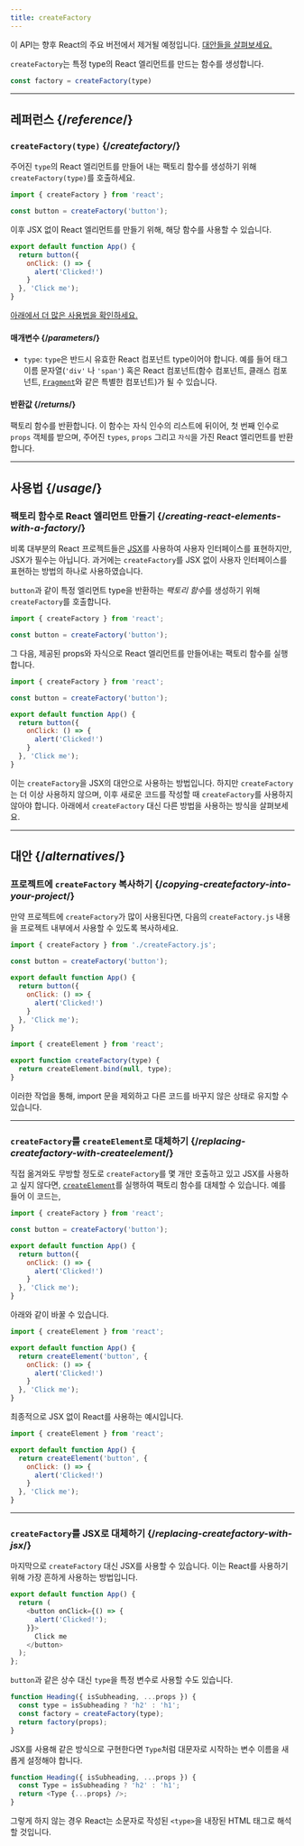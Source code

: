 ```yaml
---
title: createFactory
---
```


<Deprecated>

이 API는 향후 React의 주요 버전에서 제거될 예정입니다. [대안들을 살펴보세요.](#alternatives)

</Deprecated>

<Intro>

`createFactory`는 특정 type의 React 엘리먼트를 만드는 함수를 생성합니다.

```js
const factory = createFactory(type)
```

</Intro>

<InlineToc />

---

## 레퍼런스 {/*reference*/}

### `createFactory(type)` {/*createfactory*/}

주어진 `type`의 React 엘리먼트를 만들어 내는 팩토리 함수를 생성하기 위해 `createFactory(type)`를 호출하세요.

```js
import { createFactory } from 'react';

const button = createFactory('button');
```

이후 JSX 없이 React 엘리먼트를 만들기 위해, 해당 함수를 사용할 수 있습니다. 

```js
export default function App() {
  return button({
    onClick: () => {
      alert('Clicked!')
    }
  }, 'Click me');
}
```

[아래에서 더 많은 사용법을 확인하세요.](#usage)

#### 매개변수 {/*parameters*/}

* `type`: `type`은 반드시 유효한 React 컴포넌트 type이어야 합니다. 예를 들어 태그 이름 문자열(`'div'` 나 `'span'`) 혹은 React 컴포넌트(함수 컴포넌트, 클래스 컴포넌트, [`Fragment`](/reference/react/Fragment)와 같은 특별한 컴포넌트)가 될 수 있습니다.

#### 반환값 {/*returns*/}

팩토리 함수를 반환합니다. 이 함수는 자식 인수의 리스트에 뒤이어, 첫 번째 인수로 `props` 객체를 받으며, 주어진 `types`, `props` 그리고 `자식`을 가진 React 엘리먼트를 반환합니다. 

---

## 사용법 {/*usage*/}

### 팩토리 함수로 React 엘리먼트 만들기 {/*creating-react-elements-with-a-factory*/}

비록 대부분의 React 프로젝트들은 [JSX](/learn/writing-markup-with-jsx)를 사용하여 사용자 인터페이스를 표현하지만, JSX가 필수는 아닙니다. 과거에는 `createFactory`를 JSX 없이 사용자 인터페이스를 표현하는 방법의 하나로 사용하였습니다.

`button`과 같이 특정 엘리먼트 type을 반환하는 *팩토리 함수*를 생성하기 위해 `createFactory`를 호출합니다.

```js
import { createFactory } from 'react';

const button = createFactory('button');
```

그 다음, 제공된 props와 자식으로 React 엘리먼트를 만들어내는 팩토리 함수를 실행합니다.

<Sandpack>

```js src/App.js
import { createFactory } from 'react';

const button = createFactory('button');

export default function App() {
  return button({
    onClick: () => {
      alert('Clicked!')
    }
  }, 'Click me');
}
```

</Sandpack>

이는 `createFactory`을 JSX의 대안으로 사용하는 방법입니다. 하지만 `createFactory`는 더 이상 사용하지 않으며, 이후 새로운 코드를 작성할 때 `createFactory`를 사용하지 않아야 합니다. 아래에서 `createFactory` 대신 다른 방법을 사용하는 방식을 살펴보세요.

---

## 대안 {/*alternatives*/}

### 프로젝트에 `createFactory` 복사하기 {/*copying-createfactory-into-your-project*/}

만약 프로젝트에 `createFactory`가 많이 사용된다면, 다음의 `createFactory.js` 내용을 프로젝트 내부에서 사용할 수 있도록 복사하세요.

<Sandpack>

```js src/App.js
import { createFactory } from './createFactory.js';

const button = createFactory('button');

export default function App() {
  return button({
    onClick: () => {
      alert('Clicked!')
    }
  }, 'Click me');
}
```

```js src/createFactory.js
import { createElement } from 'react';

export function createFactory(type) {
  return createElement.bind(null, type);
}
```

</Sandpack>

이러한 작업을 통해, import 문을 제외하고 다른 코드를 바꾸지 않은 상태로 유지할 수 있습니다.

---

### `createFactory`를 `createElement`로 대체하기 {/*replacing-createfactory-with-createelement*/}

직접 옮겨와도 무방할 정도로 `createFactory`를 몇 개만 호출하고 있고 JSX를 사용하고 싶지 않다면, [`createElement`](/reference/react/createElement)를 실행하여 팩토리 함수를 대체할 수 있습니다. 예를 들어 이 코드는, 


```js {1,3,6}
import { createFactory } from 'react';

const button = createFactory('button');

export default function App() {
  return button({
    onClick: () => {
      alert('Clicked!')
    }
  }, 'Click me');
}
```

아래와 같이 바꿀 수 있습니다.


```js {1,4}
import { createElement } from 'react';

export default function App() {
  return createElement('button', {
    onClick: () => {
      alert('Clicked!')
    }
  }, 'Click me');
}
```

최종적으로 JSX 없이 React를 사용하는 예시입니다.

<Sandpack>

```js src/App.js
import { createElement } from 'react';

export default function App() {
  return createElement('button', {
    onClick: () => {
      alert('Clicked!')
    }
  }, 'Click me');
}
```

</Sandpack>

---

### `createFactory`를 JSX로 대체하기 {/*replacing-createfactory-with-jsx*/}

마지막으로 `createFactory` 대신 JSX를 사용할 수 있습니다. 이는 React를 사용하기 위해 가장 흔하게 사용하는 방법입니다.

<Sandpack>

```js src/App.js
export default function App() {
  return (
    <button onClick={() => {
      alert('Clicked!');
    }}>
      Click me
    </button>
  );
};
```

</Sandpack>

<Pitfall>

`button`과 같은 상수 대신 `type`을 특정 변수로 사용할 수도 있습니다.

```js {3}
function Heading({ isSubheading, ...props }) {
  const type = isSubheading ? 'h2' : 'h1';
  const factory = createFactory(type);
  return factory(props);
}
```

JSX를 사용해 같은 방식으로 구현한다면 `Type`처럼 대문자로 시작하는 변수 이름을 새롭게 설정해야 합니다.

```js {2,3}
function Heading({ isSubheading, ...props }) {
  const Type = isSubheading ? 'h2' : 'h1';
  return <Type {...props} />;
}
```

그렇게 하지 않는 경우 React는 소문자로 작성된 `<type>`을 내장된 HTML 태그로 해석할 것입니다.

</Pitfall>
